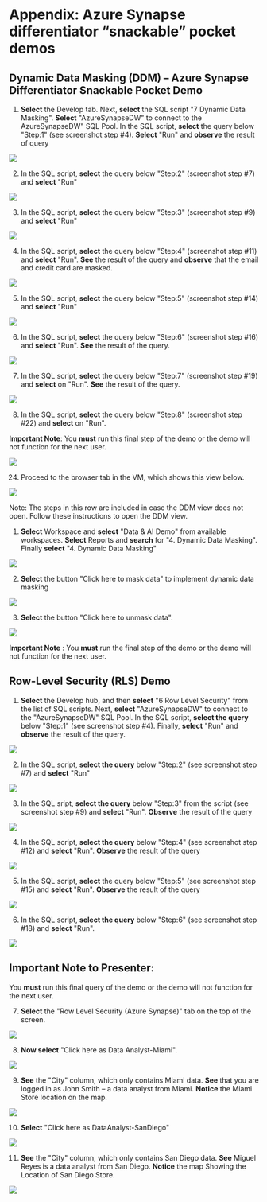 # Appendix: Azure Synapse differentiator “snackable” pocket demos   

## Dynamic Data Masking (DDM) – Azure Synapse Differentiator Snackable Pocket Demo

1. **Select** the Develop tab. Next, **select** the SQL script "7 Dynamic Data Masking". **Select** "AzureSynapseDW" to connect to the AzureSynapseDW" SQL Pool. In the SQL script, **select** the query below "Step:1" (see screenshot step #4). **Select** "Run" and **observe** the result of query

![](./media/07-01.png)

2. In the SQL script, **select** the query below "Step:2" (screenshot step #7) and **select** "Run"

![](./media/07-02.png)

3. In the SQL script, **select** the query below "Step:3" (screenshot step #9) and **select** "Run"

![](./media/07-03.png)

4. In the SQL script, **select** the query below "Step:4" (screenshot step #11) and **select** "Run". **See** the result of the query and **observe** that the email and credit card are masked.

![](./media/07-04.png)

5. In the SQL script, **select** the query below "Step:5" (screenshot step #14) and **select** "Run"

![](./media/07-05.png)

6. In the SQL script, **select** the query below "Step:6" (screenshot step #16) and **select** "Run". **See** the result of the query.

![](./media/07-06.png)

7. In the SQL script, **select** the query below "Step:7" (screenshot step #19) and **select** on "Run". **See** the result of the query.

![](./media/07-07.png)

8. In the SQL script, **select** the query below "Step:8" (screenshot step #22) and **select** on "Run".

**Important Note**: 
You __must__ run this final step of the demo or the demo will not function for the next user.

![](./media/07-08.png)

24. Proceed to the browser tab in the VM, which shows this view below.

![](./media/07-09.png)

Note: The steps in this row are included in case the DDM view does not open.
Follow these instructions to open the DDM view.
1. **Select** Workspace and **select** "Data & AI Demo" from available workspaces. **Select** Reports and **search** for "4. Dynamic Data Masking". Finally **select** "4. Dynamic Data Masking"

![](./media/07-10.png)

2. **Select** the button "Click here to mask data" to implement dynamic data masking

![](./media/07-11.png)

3. **Select** the button "Click here to unmask data".

![](./media/07-12.png)

**Important Note** :
You __must__ run the final step of the demo or the demo will not function for the next user.

## Row-Level Security (RLS) Demo  

1. **Select** the Develop hub, and then **select** "6 Row Level Security" from the list of SQL scripts. Next, **select** "AzureSynapseDW" to connect to the "AzureSynapseDW" SQL Pool. In the SQL script, **select the query** below "Step:1" (see screenshot step #4). Finally, **select** "Run" and **observe** the result of the query.

![](./media/07-13.png)

2. In the SQL script, **select the query** below "Step:2" (see screenshot step #7) and **select** "Run"

![](./media/07-14.png)

3. In the SQL sript, **select the query** below "Step:3" from the script (see screenshot step #9) and **select** "Run". **Observe** the result of the query

![](./media/07-15.png)

4. In the SQL script, **select the query** below "Step:4" (see screenshot step #12) and **select** "Run". **Observe** the result of the query

![](./media/07-16.png)

5. In the SQL script, **select** the query below "Step:5" (see screenshot step #15) and **select** "Run". **Observe** the result of the query

![](./media/07-17.png)

6. In the SQL script, **select the query** below "Step:6" (see screenshot step #18) and **select** "Run".

![](./media/07-18.png)

## Important Note to Presenter:
You __must__ run this final query of the demo or the demo will not function for the next user.

7. **Select** the "Row Level Security (Azure Synapse)" tab on the top of the screen. 

![](./media/07-19.png)

8. **Now select** "Click here as Data Analyst-Miami".

![](./media/07-20.png)

9.	**See** the "City" column, which only contains Miami data.	**See** that you are logged in as John Smith – a data analyst from Miami. **Notice** the Miami Store location on the map.

![](./media/07-21.png)

10.	**Select** "Click here as DataAnalyst-SanDiego"

![](./media/07-22.png)

11.	**See** the "City" column, which only contains San Diego data. **See** Miguel Reyes is a data analyst from San Diego. **Notice** the map Showing the Location of San Diego Store.

![](./media/07-23.png)

